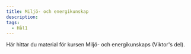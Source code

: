 ```yaml
---
title: Miljö- och energikunskap
description: 
tags:
  - Hål1
---
```



Här hittar du material för kursen Miljö- och energikunskaps (Viktor's del).